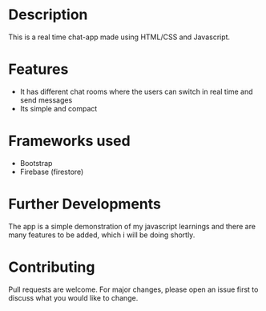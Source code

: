 # Description
This is a real time chat-app made using HTML/CSS and Javascript.

# Features
- It has different chat rooms where the users can switch in real time and send messages
- Its simple and compact

# Frameworks used
- Bootstrap
- Firebase (firestore)

# Further Developments
The app is a simple demonstration of my javascript learnings and there are many features to be added, which i will be doing shortly.

# Contributing
Pull requests are welcome. For major changes, please open an issue first to discuss what you would like to change.

